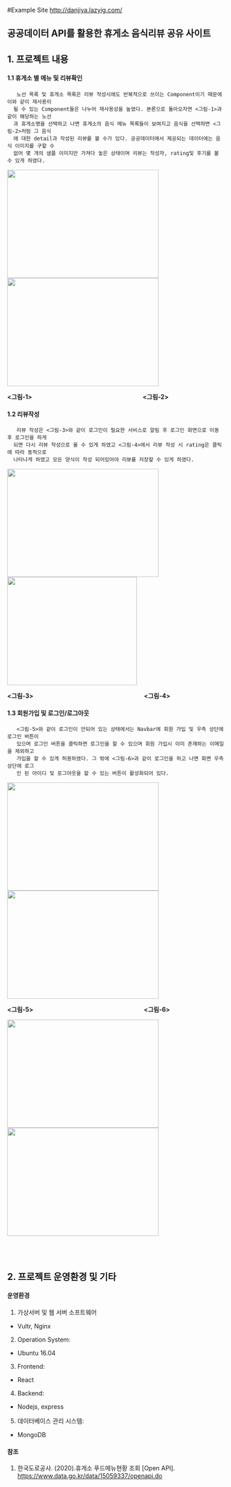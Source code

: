 #Example Site
http://danjiya.lazyig.com/

공공데이터 API를 활용한 휴게소 음식리뷰 공유 사이트
---
## 1. 프로젝트 내용
#### 1.1 휴게소 별 메뉴 및 리뷰확인



       노선 목록 및 휴게소 목록은 리뷰 작성시에도 반복적으로 쓰이는 Component이기 때문에 이와 같이 재사용이
      될 수 있는 Component들은 나누어 재사용성을 높였다. 본론으로 돌아오자면 <그림-1>과 같이 해당하는 노선
      과 휴게소명을 선택하고 나면 휴게소의 음식 메뉴 목록들이 보여지고 음식을 선택하면 <그림-2>처럼 그 음식
      에 대한 detail과 작성된 리뷰를 볼 수가 있다. 공공데이터에서 제공되는 데이터에는 음식 이미지를 구할 수
      없어 몇 개의 샘플 이미지만 가져다 놓은 상태이며 리뷰는 작성자, rating및 후기를 볼 수 있게 하였다. 

<p align="left">
<img src="https://user-images.githubusercontent.com/53927959/124693267-163a5f00-df1a-11eb-9e74-0123eb42194a.png" height="250" width="350"> <img src="https://user-images.githubusercontent.com/53927959/124693544-9b257880-df1a-11eb-88b6-38ccae8c8c61.png" height="250" width="350">


**<그림-1>** 　　　　　　　　　　　　　　　　　　__<그림-2>__
<p/>
  
#### 1.2 리뷰작성
  
       리뷰 작성은 <그림-3>와 같이 로그인이 필요한 서비스로 알림 후 로그인 화면으로 이동 후 로그인을 하게
      되면 다시 리뷰 작성으로 올 수 있게 하였고 <그림-4>에서 리뷰 작성 시 rating은 클릭에 따라 동적으로 
      나타나게 하였고 모든 양식이 작성 되어있어야 리뷰를 저장할 수 있게 하였다.
<p align="left">
<img src="https://user-images.githubusercontent.com/53927959/124695316-eb520a00-df1d-11eb-9dc3-28df2e86fbd9.png" height="250" width="350"> <img src="https://user-images.githubusercontent.com/53927959/124695333-f3aa4500-df1d-11eb-8058-f9e165ed2d89.png" height="250" width="300">


__<그림-3>__ 　　　　　　　　　　　　　　　　　　__<그림-4>__
<p/>

  
#### 1.3 회원가입 및 로그인/로그아웃
  
       <그림-5>와 같이 로그인이 안되어 있는 상태에서는 Navbar에 회원 가입 및 우측 상단에 로그인 버튼이
       있으며 로그인 버튼을 클릭하면 로그인을 할 수 있으며 회원 가입시 이미 존재하는 이메일을 제외하고 
       가입을 할 수 있게 허용하였다. 그 밖에 <그림-6>과 같이 로그인을 하고 나면 화면 우측 상단에 로그
       인 된 아이디 및 로그아웃을 할 수 있는 버튼이 활성화되어 있다.
<p align="left">
<img src="https://user-images.githubusercontent.com/53927959/124696113-741d7580-df1f-11eb-8200-c361708b0a25.png" height="250" width="350"> <img src="https://user-images.githubusercontent.com/53927959/124696134-7b448380-df1f-11eb-9079-61ffa1fe62a4.png" height="250" width="350">


__<그림-5>__ 　　　　　　　　　　　　　　　　　　__<그림-6>__


<img src="https://user-images.githubusercontent.com/53927959/124696289-b941a780-df1f-11eb-8d60-fffcb2cbc5be.JPG" height="250" width="350"> <img src="https://user-images.githubusercontent.com/53927959/124696294-bba40180-df1f-11eb-92e9-49682d90648b.JPG" height="250" width="350">
<p/>
    
  
<br>
<br>
  
## 2. 프로젝트 운영환경 및 기타
  
#### 운영환경
  
 1. 가상서버 및 웹 서버 소프트웨어
   - Vultr, Nginx

 2. Operation System:
   - Ubuntu 16.04

 3. Frontend:
   - React

 4. Backend:
   - Nodejs, express

 5. 데이터베이스 관리 시스템:
   - MongoDB
  
#### 참조
1.	한국도로공사. (2020).휴게소 푸드메뉴현황 조회 [Open API]. https://www.data.go.kr/data/15059337/openapi.do


